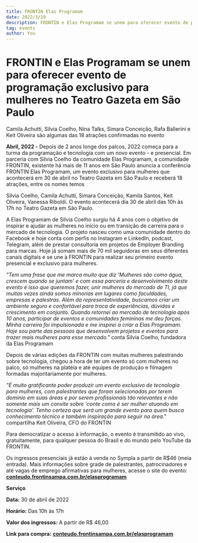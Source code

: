 ```yaml
---
title: FRONTIN Elas Programam
date: 2022/3/19
description: FRONTIN e Elas Programam se unem para oferecer evento de programação exclusivo para mulheres no Teatro Gazeta em São Paulo
tag: events
author: You
---
```


# FRONTIN e Elas Programam se unem para oferecer evento de programação exclusivo para mulheres no Teatro Gazeta em São Paulo

Camila Achutti, Silvia Coelho, Nina Talks, Simara Conceição, Rafa Ballerini e Keit Oliveira são algumas das 18 atrações confirmadas no evento

**Abril, 2022 -** Depois de 2 anos longe dos palcos, 2022 começa para a turma da programação e tecnologia com um novo evento - e presencial. Em parceria com Silvia Coelho da comunidade Elas Programam, a comunidade FRONTIN, existente há mais de 11 anos em São Paulo anuncia a conferência FRONTIN Elas Programam, um evento exclusivo para mulheres que acontecerá em 30 de abril no Teatro Gazeta em São Paulo e receberá 18 atrações, entre os nomes temos 

Silvia Coelho, Camila Achutti, Simara Conceição, Kamila Santos, Keit Oliveira, Vanessa Riboldi. O evento acontecerá dia 30 de abril das 10h às 17h no Teatro Gazeta em São Paulo.

A Elas Programam de Silvia Coelho surgiu há 4 anos com o objetivo de inspirar e ajudar as mulheres no início ou em transição de carreira para o mercado de tecnologia. O projeto nasceu como uma comunidade dentro do Facebook e hoje conta com perfis no Instagram e LinkedIn, podcast, Telegram, além de prestar consultoria em projetos de Employer Branding para marcas. Hoje já somam mais de 70 mil seguidoras em seus diferentes canais digitais e se une à FRONTIN para realizar seu primeiro evento presencial e exclusivo para mulheres.

*"Tem uma frase que me marca muito que diz 'Mulheres são como água, crescem quando se juntam' e com essa parceria e desenvolvimento deste evento é isso que queremos fazer, unir mulheres do mercado de TI, já que muitas vezes ainda somos minorias em lugares como faculdades, empresas e palestras. Além da representatividade, buscamos criar um ambiente seguro e confortável para troca de experiências, dúvidas e crescimento em conjunto. Quando retornei ao mercado de tecnologia após 10 anos, participar de eventos e comunidades femininas me deu forças. Minha carreira foi impulsionada e me inspirei a criar a Elas Programam. Hoje sou parte das pessoas que desenvolvem projetos e eventos para trazer mais mulheres para esse mercado."* conta Silvia Coelho, fundadora da Elas Programam

Depois de várias edições da FRONTIN com muitas mulheres palestrando sobre tecnologia, chegou a hora de ter um evento só com mulheres no palco, só mulheres na platéia e até equipes de produção e filmagem formadas majoritariamente por mulheres.

*"É muito gratificante poder produzir um evento exclusivo de tecnologia para mulheres, com palestrantes que foram selecionadas por terem domínio em suas áreas e por serem profissionais tão relevantes e não somente mais um convite sobre 'conte como é ser mulher atuando em tecnologia'. Tenho certeza que será um grande evento para quem busca conhecimento técnico e também inspiração para seguir na área."* compartilha Keit Oliveira, CFO do FRONTIN

Para democratizar o acesso à informação, o evento é transmitido ao vivo, gratuitamente, para qualquer pessoa do Brasil e do mundo pelo YouTube da FRONTIN.

Os ingressos presenciais já estão à venda no Sympla a partir de R$46 (meia entrada). Mais informações sobre grade de palestrantes, patrocinadores e até vagas de emprego afirmativas para mulheres, acesse o site do evento: [**conteudo.frontinsampa.com.br/elasprogramam**](http://conteudo.frontinsampa.com.br/elasprogramam)

**Serviço**

**Data:** 30 de abril de 2022

**Horário:** Das 10h às 17h 

**Valor dos ingressos:** A partir de R$ 46,00

**Link para compra:** [**conteudo.frontinsampa.com.br/elasprogramam**](http://conteudo.frontinsampa.com.br/elasprogramam)
